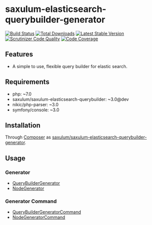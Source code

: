 # saxulum-elasticsearch-querybuilder-generator

[![Build Status](https://api.travis-ci.org/saxulum/saxulum-elasticsearch-querybuilder-generator.png?branch=master)](https://travis-ci.org/saxulum/saxulum-elasticsearch-querybuilder-generator)
[![Total Downloads](https://poser.pugx.org/saxulum/saxulum-elasticsearch-querybuilder-generator/downloads.png)](https://packagist.org/packages/saxulum/saxulum-elasticsearch-querybuilder-generator)
[![Latest Stable Version](https://poser.pugx.org/saxulum/saxulum-elasticsearch-querybuilder-generator/v/stable.png)](https://packagist.org/packages/saxulum/saxulum-elasticsearch-querybuilder-generator)
[![Scrutinizer Code Quality](https://scrutinizer-ci.com/g/saxulum/saxulum-elasticsearch-querybuilder-generator/badges/quality-score.png?b=master)](https://scrutinizer-ci.com/g/saxulum/saxulum-elasticsearch-querybuilder-generator/?branch=master)
[![Code Coverage](https://scrutinizer-ci.com/g/saxulum/saxulum-elasticsearch-querybuilder-generator/badges/coverage.png?b=master)](https://scrutinizer-ci.com/g/saxulum/saxulum-elasticsearch-querybuilder-generator/?branch=master)

## Features

 * A simple to use, flexible query builder for elastic search.

## Requirements

 * php: ~7.0
 * saxulum/saxulum-elasticsearch-querybuilder: ~3.0@dev
 * nikic/php-parser: ~3.0
 * symfony/console: ~3.0

## Installation

Through [Composer](http://getcomposer.org) as [saxulum/saxulum-elasticsearch-querybuilder-generator][1].

## Usage

### Generator

 * [QueryBuilderGenerator][2]
 * [NodeGenerator][3]

### Generator Command

 * [QueryBuilderGeneratorCommand][4]
 * [NodeGeneratorCommand][5]

[1]: https://packagist.org/packages/saxulum/saxulum-elasticsearch-querybuilder-generator
[2]: doc/QueryBuilderGenerator.md
[3]: doc/NodeGenerator.md
[4]: doc/Command/QueryBuilderGeneratorCommand.md
[5]: doc/Command/NodeGeneratorCommand.md

